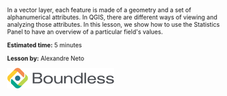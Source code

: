 In a vector layer, each feature is made of a geometry and a set of
alphanumerical attributes. In QGIS, there are different ways of viewing
and analyzing those attributes. In this lesson, we show how to use the
Statistics Panel to have an overview of a particular field's values.

**Estimated time:** 5 minutes

**Lesson by:** Alexandre Neto

![../_shared_images/boundless.png](../_shared_images/boundless.png)

